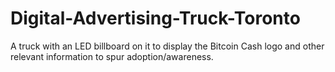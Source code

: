 # Digital-Advertising-Truck-Toronto
A truck with an LED billboard on it to display the Bitcoin Cash logo and other relevant information to spur adoption/awareness.
